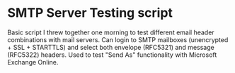 # SMTP Server Testing script

Basic script I threw together one morning to test different email header combinations with mail servers. Can login to SMTP mailboxes (unencrypted + SSL + STARTTLS) and select both envelope (RFC5321) and message (RFC5322) headers. Used to test "Send As" functionality with Microsoft Exchange Online.
